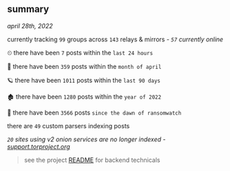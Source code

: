 
## summary
_april 28th, 2022_

currently tracking `99` groups across `143` relays & mirrors - _`57` currently online_

⏲ there have been `7` posts within the `last 24 hours`

🦈 there have been `359` posts within the `month of april`

🪐 there have been `1011` posts within the `last 90 days`

🏚 there have been `1280` posts within the `year of 2022`

🦕 there have been `3566` posts `since the dawn of ransomwatch`

there are `49` custom parsers indexing posts

_`20` sites using v2 onion services are no longer indexed - [support.torproject.org](https://support.torproject.org/onionservices/v2-deprecation/)_

> see the project [README](https://github.com/thetanz/ransomwatch#ransomwatch--) for backend technicals
